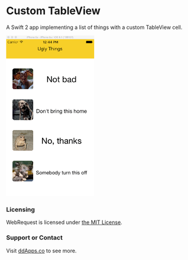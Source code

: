 # Custom TableView
A Swift 2 app implementing a list of things with a custom TableView cell.

![](https://github.com/duliodenis/customtableview/blob/master/art/customtableview.gif)

### Licensing
WebRequest is licensed under [the MIT License](https://github.com/duliodenis/customtableview/blob/master/LICENSE).

### Support or Contact
Visit [ddApps.co](http://ddapps.co) to see more.